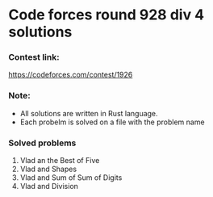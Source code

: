 # Code forces round 928 div 4 solutions

### Contest link:

https://codeforces.com/contest/1926

### Note:

- All solutions are written in Rust language.
- Each probelm is solved on a file with the problem name

### Solved problems

1. Vlad an the Best of Five
2. Vlad and Shapes
3. Vlad and Sum of Sum of Digits
4. Vlad and Division
